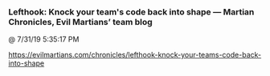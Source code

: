 ﻿

### Lefthook: Knock your team's code back into shape — Martian Chronicles, Evil Martians’ team blog
@ 7/31/19 5:35:17 PM

https://evilmartians.com/chronicles/lefthook-knock-your-teams-code-back-into-shape

